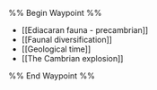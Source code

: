 %% Begin Waypoint %%
- [[Ediacaran fauna - precambrian]]
- [[Faunal diversification]]
- [[Geological time]]
- [[The Cambrian explosion]]

%% End Waypoint %%
